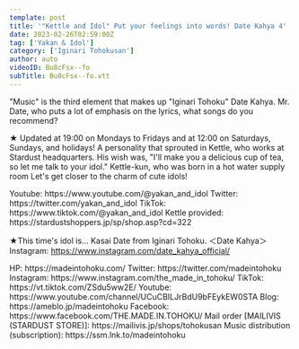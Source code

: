 ```yaml
---
template: post
title: '"Kettle and Idol" Put your feelings into words! Date Kahya 4'
date: 2023-02-26T02:59:00Z
tag: ['Yakan & Idol']
category: ['Iginari Tohokusan']
author: auto 
videoID: Bu8cFsx--fo
subTitle: Bu8cFsx--fo.vtt
---
```

"Music" is the third element that makes up "Iginari Tohoku" Date Kahya.
Mr. Date, who puts a lot of emphasis on the lyrics, what songs do you recommend?

★ Updated at 19:00 on Mondays to Fridays and at 12:00 on Saturdays, Sundays, and holidays!
A personality that sprouted in Kettle, who works at Stardust headquarters.
His wish was, "I'll make you a delicious cup of tea, so let me talk to your idol."
Kettle-kun, who was born in a hot water supply room
Let's get closer to the charm of cute idols!

<Kettle and Idol>
Youtube: https://www.youtube.com/@yakan_and_idol
Twitter: https://twitter.com/yakan_and_idol
TikTok: https://www.tiktok.com/@yakan_and_idol
Kettle provided: https://stardustshoppers.jp/sp/shop.asp?cd=322

★This time's idol is... Kasai Date from Iginari Tohoku.
＜Date Kahya＞
Instagram: https://www.instagram.com/date_kahya_official/

<Iginari Tohoku product>
HP: https://madeintohoku.com/
Twitter: https://twitter.com/madeintohoku
Instagram: https://www.instagram.com/the_made_in_tohoku/
TikTok: https://vt.tiktok.com/ZSdu5ww2E/
Youtube: https://www.youtube.com/channel/UCuCBILJrBdU9bFEykEW0STA
Blog: https://ameblo.jp/madeintohoku
Facebook: https://www.facebook.com/THE.MADE.IN.TOHOKU/
Mail order [MAILIVIS (STARDUST STORE)]: https://mailivis.jp/shops/tohokusan
Music distribution (subscription): https://ssm.lnk.to/madeintohoku